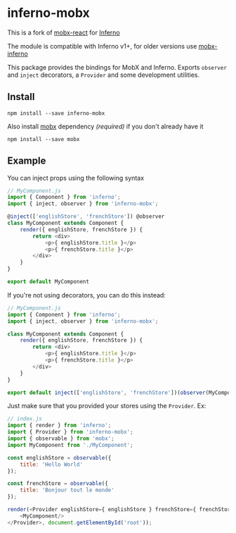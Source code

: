 # inferno-mobx

This is a fork of [mobx-react](https://github.com/mobxjs/mobx-react) for [Inferno](https://github.com/infernojs/inferno)

The module is compatible with Inferno v1+, for older versions use [mobx-inferno](https://www.npmjs.com/package/mobx-inferno)

This package provides the bindings for MobX and Inferno.
Exports `observer` and `inject` decorators, a `Provider` and some development utilities.

## Install

```
npm install --save inferno-mobx
```

Also install [mobx](https://github.com/mobxjs/mobx) dependency _(required)_ if you don't already have it

```
npm install --save mobx
```

## Example

You can inject props using the following syntax

```javascript
// MyComponent.js
import { Component } from 'inferno';
import { inject, observer } from 'inferno-mobx';

@inject(['englishStore', 'frenchStore']) @observer
class MyComponent extends Component {
    render({ englishStore, frenchStore }) {
        return <div>
            <p>{ englishStore.title }</p>
            <p>{ frenchStore.title }</p>
        </div>
    }
}

export default MyComponent
```

If you're not using decorators, you can do this instead:

```javascript
// MyComponent.js
import { Component } from 'inferno';
import { inject, observer } from 'inferno-mobx';

class MyComponent extends Component {
    render({ englishStore, frenchStore }) {
        return <div>
            <p>{ englishStore.title }</p>
            <p>{ frenchStore.title }</p>
        </div>
    }
}

export default inject(['englishStore', 'frenchStore'])(observer(MyComponent));
```

Just make sure that you provided your stores using the `Provider`. Ex:

```javascript
// index.js
import { render } from 'inferno';
import { Provider } from 'inferno-mobx';
import { observable } from 'mobx';
import MyComponent from './MyComponent';

const englishStore = observable({
    title: 'Hello World'
});

const frenchStore = observable({
    title: 'Bonjour tout le monde'
});

render(<Provider englishStore={ englishStore } frenchStore={ frenchStore }>
    <MyComponent/>
</Provider>, document.getElementById('root'));
```
